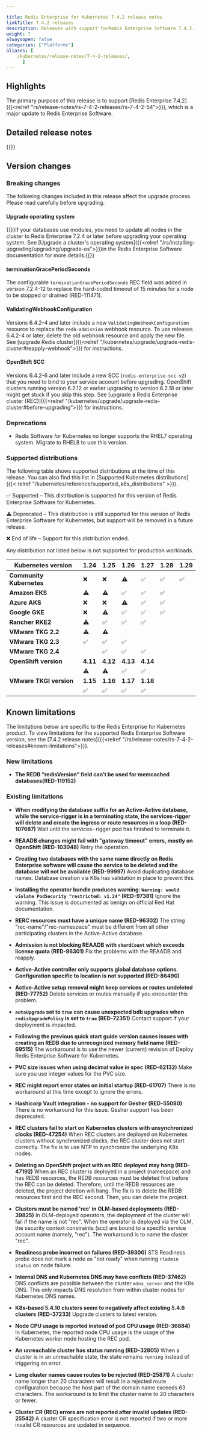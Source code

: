 ```yaml
---

title: Redis Enterprise for Kubernetes 7.4.2 release notes 
linkTitle: 7.4.2 releases
description: Releases with support forRedis Enterprise Software 7.4.2.
weight: 7
alwaysopen: false
categories: ["Platforms"]
aliases: [ 
    /kubernetes/release-notes/7-4-2-releases/,
      ]
---
```

## Highlights

The primary purpose of this release is to support [Redis Enterprise 7.4.2]({{<relref "rs/release-notes/rs-7-4-2-releases/rs-7-4-2-54">}}), which is a major update to Redis Enterprise Software.

## Detailed release notes

{{<table-children columnNames="Version&nbsp;(Release&nbsp;date)&nbsp;,Major changes" columnSources="LinkTitle,Description" enableLinks="LinkTitle">}}

## Version changes

### Breaking changes

The following changes included in this release affect the upgrade process. Please read carefully before upgrading.

#### Upgrade operating system

{{<warning>}}If your databases use modules, you need to update all nodes in the cluster to Redis Enterprise 7.2.4 or later before upgrading your operating system. See [Upgrade a cluster's operating system]({{<relref "/rs/installing-upgrading/upgrading/upgrade-os">}})in the Redis Enterprise Software documentation for more details.{{</warning>}}

#### terminationGracePeriodSeconds

The configurable `terminationGracePeriodSeconds` REC field was added in version 7.2.4-12 to replace the hard-coded timeout of 15 minutes for a node to be stopped or drained (RED-111471).

#### ValidatingWebhookConfiguration

Versions 6.4.2-4 and later include a new `ValidatingWebhookConfiguration` resource to replace the `redb-admission` webhook resource. To use releases 6.4.2-4 or later, delete the old webhook resource and apply the new file. See [upgrade Redis cluster]({{<relref "/kubernetes/upgrade/upgrade-redis-cluster#reapply-webhook">}}) for instructions.

#### OpenShift SCC

Versions 6.4.2-6 and later include a new SCC (`redis-enterprise-scc-v2`) that you need to bind to your service account before upgrading. OpenShift clusters running version 6.2.12 or earlier upgrading to version 6.2.18 or later might get stuck if you skip this step. See [upgrade a Redis Enterprise cluster (REC)]({{<relref "/kubernetes/upgrade/upgrade-redis-cluster#before-upgrading">}}) for instructions.

### Deprecations

- Redis Software for Kubernetes no longer supports the RHEL7 operating system. Migrate to RHEL8 to use this version.

### Supported distributions

The following table shows supported distributions at the time of this release. You can also find this list in [Supported Kubernetes distributions]({{< relref "/kubernetes/reference/supported_k8s_distributions" >}}).

<span title="Check mark icon">&#x2705;</span> Supported – This distribution is supported for this version of Redis Enterprise Software for Kubernetes.

<span title="Warning icon">&#x26A0;&#xFE0F;</span> Deprecated – This distribution is still supported for this version of Redis Enterprise Software for Kubernetes, but support will be removed in a future release.

<span title="X icon">&#x274c;</span> End of life – Support for this distribution ended.

Any distribution not listed below is not supported for production workloads.

| **Kubernetes version** | **1.24** | **1.25** | **1.26** | **1.27** | **1.28** | **1.29** |
|---|---|---|---|---|---|---|
| **Community Kubernetes** | <span title="X icon">&#x274c;</span> | <span title="X icon">&#x274c;</span> | <span title="Deprecated">&#x26A0;&#xFE0F;</span> | <span title="Supported">&#x2705;</span> | <span title="Supported">&#x2705;</span> | <span title="Supported">&#x2705;</span> |
| **Amazon EKS** | <span title="Deprecated">&#x26A0;&#xFE0F;</span> | <span title="Deprecated">&#x26A0;&#xFE0F;</span> | <span title="Supported">&#x2705;</span> | <span title="Supported">&#x2705;</span> | <span title="Supported">&#x2705;</span> |  |
| **Azure AKS** | <span title="X icon">&#x274c;</span> | <span title="X icon">&#x274c;</span> | <span title="Deprecated">&#x26A0;&#xFE0F;</span> | <span title="Supported">&#x2705;</span> | <span title="Supported">&#x2705;</span> |  |
| **Google GKE** | <span title="X icon">&#x274c;</span> | <span title="Deprecated">&#x26A0;&#xFE0F;</span> | <span title="Supported">&#x2705;</span> | <span title="Supported">&#x2705;</span> | <span title="Supported">&#x2705;</span> |  |
| **Rancher RKE2** | <span title="Deprecated">&#x26A0;&#xFE0F;</span> | <span title="Supported">&#x2705;</span> | <span title="Supported">&#x2705;</span> | <span title="Supported">&#x2705;</span> |  |  |
| **VMware TKG 2.2** | <span title="Deprecated">&#x26A0;&#xFE0F;</span> | <span title="Deprecated">&#x26A0;&#xFE0F;</span> |  |  |  |  |
| **VMware TKG 2.3** | <span title="Supported">&#x2705;</span> | <span title="Supported">&#x2705;</span> | <span title="Supported">&#x2705;</span> |  |  |  |
| **VMware TKG 2.4** |  | <span title="Supported">&#x2705;</span> | <span title="Supported">&#x2705;</span> | <span title="Supported">&#x2705;</span> |  |  |
| **OpenShift version** | **4.11** | **4.12** | **4.13** | **4.14** |  |  |
|  | <span title="Deprecated">&#x26A0;&#xFE0F;</span> | <span title="Deprecated">&#x26A0;&#xFE0F;</span> | <span title="Supported">&#x2705;</span> | <span title="Supported">&#x2705;</span> |  |  |
| **VMware TKGI version** | **1.15** | **1.16** | **1.17** | **1.18** |  |  |
|  | <span title="Supported">&#x2705;</span> | <span title="Supported">&#x2705;</span> | <span title="Supported">&#x2705;</span> | <span title="Supported">&#x2705;</span> |  |  |

## Known limitations

The limitations below are specific to the Redis Enterprise for Kubernetes product. To view limitations for the supported Redis Enterprise Software version, see the [7.4.2 release notes]({{<relref "/rs/release-notes/rs-7-4-2-releases#known-limitations">}}).

### New limitations

- **The REDB “redisVersion” field can’t be used for memcached databases(RED-119152)**

### Existing limitations

- **When modifying the database suffix for an Active-Active database, while the service-rigger is in a terminating state, the services-rigger will delete and create the ingress or route resources in a loop (RED-107687)** Wait until the services- rigger pod has finished to terminate it.

- **REAADB changes might fail with "gateway timeout" errors, mostly on OpenShift (RED-103048)** Retry the operation.

- **Creating two databases with the same name directly on Redis Enterprise software will cause the service to be deleted and the database will not be available (RED-99997)** Avoid duplicating database names. Database creation via K8s has validation in place to prevent this.

- **Installing the operator bundle produces warning: `Warning: would violate PodSecurity "restricted: v1.24"` (RED-97381)** Ignore the warning. This issue is documented as benign on official Red Hat documentation.

- **RERC resources must have a unique name (RED-96302)** The string "rec-name"/"rec-namespace" must be different from all other participating clusters in the Active-Active database.

- **Admission is not blocking REAADB with `shardCount` which exceeds license quota (RED-96301)** Fix the problems with the REAADB and reapply.

- **Active-Active controller only supports global database options. Configuration specific to location is not supported (RED-86490)**

- **Active-Active setup removal might keep services or routes undeleted (RED-77752)** Delete services or routes manually if you encounter this problem.

- **`autoUpgrade` set to `true` can cause unexpected bdb upgrades when `redisUpgradePolicy` is set to `true` (RED-72351)** Contact support if your deployment is impacted.

- **Following the previous quick start guide version causes issues with creating an REDB due to unrecognized memory field name (RED-69515)** The workaround is to use the newer (current) revision of Deploy Redis Enterprise Software for Kubernetes.

- **PVC size issues when using decimal value in spec (RED-62132)** Make sure you use integer values for the PVC size.

- **REC might report error states on initial startup (RED-61707)** There is no workaround at this time except to ignore the errors.

- **Hashicorp Vault integration - no support for Gesher (RED-55080)** There is no workaround for this issue. Gesher support has been deprecated.

- **REC clusters fail to start on Kubernetes clusters with unsynchronized clocks (RED-47254)** When REC clusters are deployed on Kubernetes clusters without synchronized clocks, the REC cluster does not start correctly. The fix is to use NTP to synchronize the underlying K8s nodes.

- **Deleting an OpenShift project with an REC deployed may hang (RED-47192)** When an REC cluster is deployed in a project (namespace) and has REDB resources, the REDB resources must be deleted first before the REC can be deleted. Therefore, until the REDB resources are deleted, the project deletion will hang. The fix is to delete the REDB resources first and the REC second. Then, you can delete the project.

- **Clusters must be named 'rec' in OLM-based deployments (RED-39825)** In OLM-deployed operators, the deployment of the cluster will fail if the name is not "rec". When the operator is deployed via the OLM, the security context constraints (scc) are bound to a specific service account name (namely, "rec"). The workaround is to name the cluster "rec".

- **Readiness probe incorrect on failures (RED-39300)** STS Readiness probe does not mark a node as "not ready" when running `rladmin status` on node failure.

- **Internal DNS and Kubernetes DNS may have conflicts (RED-37462)** DNS conflicts are possible between the cluster `mdns_server` and the K8s DNS. This only impacts DNS resolution from within cluster nodes for Kubernetes DNS names.

- **K8s-based 5.4.10 clusters seem to negatively affect existing 5.4.6 clusters (RED-37233)** Upgrade clusters to latest version.

- **Node CPU usage is reported instead of pod CPU usage (RED-36884)** In Kubernetes, the reported node CPU usage is the usage of the Kubernetes worker node hosting the REC pod.

- **An unreachable cluster has status running (RED-32805)** When a cluster is in an unreachable state, the state remains `running` instead of triggering an error.

- **Long cluster names cause routes to be rejected  (RED-25871)** A cluster name longer than 20 characters will result in a rejected route configuration because the host part of the domain name exceeds 63 characters. The workaround is to limit the cluster name to 20 characters or fewer.

- **Cluster CR (REC) errors are not reported after invalid updates (RED-25542)** A cluster CR specification error is not reported if two or more invalid CR resources are updated in sequence.